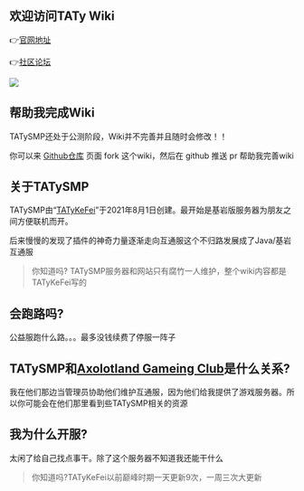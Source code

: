## 欢迎访问TATy Wiki

👉[官网地址](https://www.tatysmp.love)

👉[社区论坛](https://bbs.tatysmp.love)

<img src="https://list.mczfw.cn/mc/23014.png"></img>

## 帮助我完成Wiki

TATySMP还处于公测阶段，Wiki并不完善并且随时会修改！！

你可以来 [Github仓库](https://github.com/TATyKeFei/TATySMP-Wiki) 页面 fork 这个wiki，然后在 github 推送 pr 帮助我完善wiki

## 关于TATySMP

TATySMP由“[TATyKeFei](https://bbs.tatysmp.love/index.php?members/tatykefei.1/)”于2021年8月1日创建。最开始是基岩版服务器为朋友之间方便联机而开。

后来慢慢的发现了插件的神奇力量逐渐走向互通服这个不归路发展成了Java/基岩互通服

> 你知道吗? TATySMP服务器和网站只有腐竹一人维护，整个wiki内容都是TATyKeFei写的

## 会跑路吗?

公益服跑什么路。。。最多没钱续费了停服一阵子

## TATySMP和[Axolotland Gameing Club](https://www.mcax.cn/)是什么关系?

我在他们那边当管理员协助他们维护互通服，因为他们给我提供了游戏服务器。所以你可能会在他们那里看到些TATySMP相关的资源

## 我为什么开服?

太闲了给自己找点事干。除了这个服务器不知道我还能干什么

> 你知道吗?TATyKeFei以前巅峰时期一天更新9次，一周三次大更新
